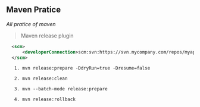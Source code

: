 ## Maven Pratice

   _All pratice of maven_

 > Maven release plugin

 ```xml
   <scm>
       <developerConnection>scm:svn:https://svn.mycompany.com/repos/myapplication/trunk/mycomponent/</developerConnection>
   </scm>
 ```

 ```shell
    1. mvn release:prepare -DdryRun=true -Dresume=false

    2. mvn release:clean

    3. mvn --batch-mode release:prepare

    4. mvn release:rollback

 ```